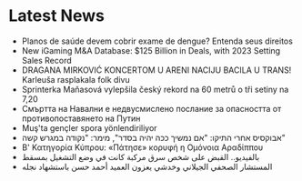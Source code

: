 # Latest News
-  Planos de saúde devem cobrir exame de dengue? Entenda seus direitos
-  New iGaming M&A Database: $125 Billion in Deals, with 2023 Setting Sales Record
-  DRAGANA MIRKOVIĆ KONCERTOM U ARENI NACIJU BACILA U TRANS! Karleuša rasplakala folk divu
-  Sprinterka Maňasová vylepšila český rekord na 60 metrů o tři setiny na 7,20
-  Смъртта на Навални е недвусмислено послание за опасността от противопоставянето на Путин
-  Muş'ta gençler spora yönlendiriliyor
-  אבוקסיס אחרי התיקו: "אם נמשיך ככה יהיה בסדר", מימר: "נקודה במגרש קשה"
-  Β' Κατηγορία Κύπρου: «Πάτησε» κορυφή η Ομόνοια Αραδίππου
-  بالفيديو.. القبض على شخص سرق مركبة كانت في وضع التشغيل بمسقط
-  المستشار الصحفي الجيلاني وخدشي يعزون العميد أحمد حسن باستشهاد نجله
